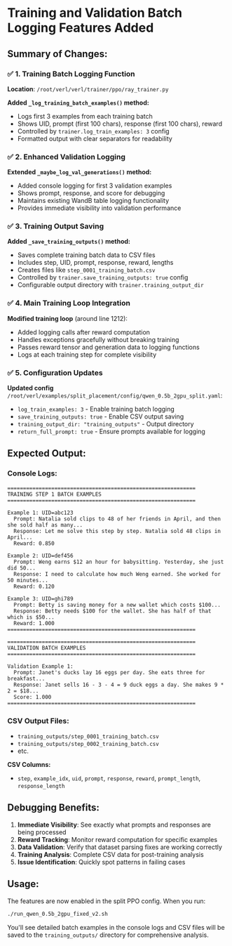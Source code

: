 # Training and Validation Batch Logging Features Added

## Summary of Changes:

### ✅ **1. Training Batch Logging Function** 
**Location**: `/root/verl/verl/trainer/ppo/ray_trainer.py`

**Added `_log_training_batch_examples()` method:**
- Logs first 3 examples from each training batch
- Shows UID, prompt (first 100 chars), response (first 100 chars), reward
- Controlled by `trainer.log_train_examples: 3` config
- Formatted output with clear separators for readability

### ✅ **2. Enhanced Validation Logging**
**Extended `_maybe_log_val_generations()` method:**
- Added console logging for first 3 validation examples
- Shows prompt, response, and score for debugging
- Maintains existing WandB table logging functionality
- Provides immediate visibility into validation performance

### ✅ **3. Training Output Saving**
**Added `_save_training_outputs()` method:**
- Saves complete training batch data to CSV files
- Includes step, UID, prompt, response, reward, lengths
- Creates files like `step_0001_training_batch.csv`
- Controlled by `trainer.save_training_outputs: true` config
- Configurable output directory with `trainer.training_output_dir`

### ✅ **4. Main Training Loop Integration**
**Modified training loop** (around line 1212):
- Added logging calls after reward computation
- Handles exceptions gracefully without breaking training
- Passes reward tensor and generation data to logging functions
- Logs at each training step for complete visibility

### ✅ **5. Configuration Updates**
**Updated config** `/root/verl/examples/split_placement/config/qwen_0.5b_2gpu_split.yaml`:
- `log_train_examples: 3` - Enable training batch logging
- `save_training_outputs: true` - Enable CSV output saving
- `training_output_dir: "training_outputs"` - Output directory
- `return_full_prompt: true` - Ensure prompts available for logging

## Expected Output:

### Console Logs:
```
============================================================
TRAINING STEP 1 BATCH EXAMPLES
============================================================

Example 1: UID=abc123
  Prompt: Natalia sold clips to 48 of her friends in April, and then she sold half as many...
  Response: Let me solve this step by step. Natalia sold 48 clips in April...  
  Reward: 0.850

Example 2: UID=def456
  Prompt: Weng earns $12 an hour for babysitting. Yesterday, she just did 50...
  Response: I need to calculate how much Weng earned. She worked for 50 minutes...
  Reward: 0.120

Example 3: UID=ghi789
  Prompt: Betty is saving money for a new wallet which costs $100...
  Response: Betty needs $100 for the wallet. She has half of that which is $50...
  Reward: 1.000
============================================================

============================================================
VALIDATION BATCH EXAMPLES  
============================================================

Validation Example 1:
  Prompt: Janet's ducks lay 16 eggs per day. She eats three for breakfast...
  Response: Janet sells 16 - 3 - 4 = 9 duck eggs a day. She makes 9 * 2 = $18...
  Score: 1.000
============================================================
```

### CSV Output Files:
- `training_outputs/step_0001_training_batch.csv`
- `training_outputs/step_0002_training_batch.csv`
- etc.

**CSV Columns:**
- `step`, `example_idx`, `uid`, `prompt`, `response`, `reward`, `prompt_length`, `response_length`

## Debugging Benefits:

1. **Immediate Visibility**: See exactly what prompts and responses are being processed
2. **Reward Tracking**: Monitor reward computation for specific examples  
3. **Data Validation**: Verify that dataset parsing fixes are working correctly
4. **Training Analysis**: Complete CSV data for post-training analysis
5. **Issue Identification**: Quickly spot patterns in failing cases

## Usage:

The features are now enabled in the split PPO config. When you run:
```bash
./run_qwen_0.5b_2gpu_fixed_v2.sh
```

You'll see detailed batch examples in the console logs and CSV files will be saved to the `training_outputs/` directory for comprehensive analysis.